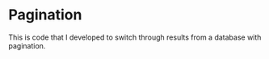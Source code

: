 # Pagination



This is code that I developed to switch through results from a database with pagination.
